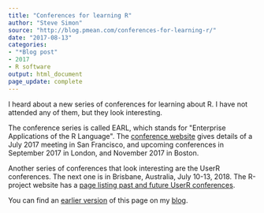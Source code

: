 ```yaml
---
title: "Conferences for learning R"
author: "Steve Simon"
source: "http://blog.pmean.com/conferences-for-learning-r/"
date: "2017-08-13"
categories:
- "*Blog post"
- 2017
- R software
output: html_document
page_update: complete
---
```


I heard about a new series of conferences for learning about R. I have not attended any of them, but they look interesting.

<!---More--->

The conference series is called EARL, which stands for "Enterprise Applications of the R Language". The [conference website][ear1] gives details of a July 2017 meeting in San Francisco, and upcoming conferences in September 2017 in London, and November 2017 in Boston.

Another series of conferences that look interesting are the UserR conferences. The next one is in Brisbane, Australia, July 10-13, 2018. The R-project website has a [page listing past and future UserR conferences][rpr1].

You can find an [earlier version][sim1] of this page on my [blog][sim2].

[sim1]: http://blog.pmean.com/conferences-for-learning-r/
[sim2]: http://blog.pmean.com

[ear1]: https://earlconf.com/
[rpr1]: https://www.r-project.org/conferences.html
